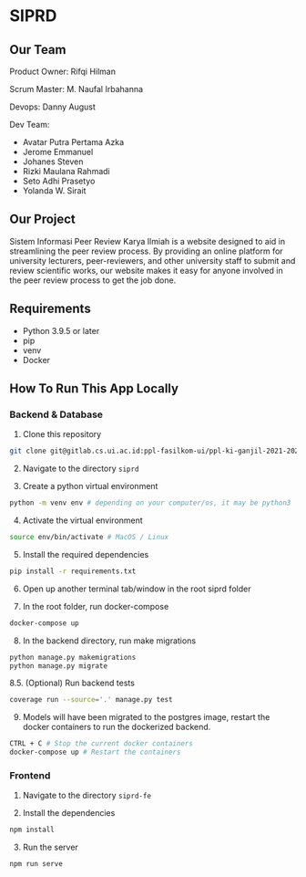 # SIPRD
## Our Team
Product Owner: Rifqi Hilman

Scrum Master: M. Naufal Irbahanna

Devops: Danny August

Dev Team:
- Avatar Putra Pertama Azka
- Jerome Emmanuel
- Johanes Steven
- Rizki Maulana Rahmadi
- Seto Adhi Prasetyo
- Yolanda W. Sirait

## Our Project
Sistem Informasi Peer Review Karya Ilmiah is a website designed to aid in streamlining the peer review process. By providing an online platform for university lecturers, peer-reviewers, and other university staff to submit and review scientific works, our website makes it easy for anyone involved in the peer review process to get the job done.

## Requirements
- Python 3.9.5 or later
- pip
- venv
- Docker

## How To Run This App Locally
### Backend & Database
1. Clone this repository

```bash
git clone git@gitlab.cs.ui.ac.id:ppl-fasilkom-ui/ppl-ki-ganjil-2021-2022/si-peer-review-dosen/siprd.git
```

2. Navigate to the directory `siprd`

3. Create a python virtual environment

```bash
python -m venv env # depending on your computer/os, it may be python3
```

4. Activate the virtual environment

```bash
source env/bin/activate # MacOS / Linux
```

5. Install the required dependencies

```bash
pip install -r requirements.txt
```

6. Open up another terminal tab/window in the root siprd folder

7. In the root folder, run docker-compose
```bash
docker-compose up
```

8. In the backend directory, run make migrations

```bash
python manage.py makemigrations
python manage.py migrate
```

8.5. (Optional) Run backend tests

```bash
coverage run --source='.' manage.py test
```

9. Models will have been migrated to the postgres image, restart the docker containers to run the dockerized backend.

```bash
CTRL + C # Stop the current docker containers
docker-compose up # Restart the containers
```

### Frontend
1. Navigate to the directory `siprd-fe`

2. Install the dependencies
```bash
npm install
```

3. Run the server
```bash
npm run serve
```